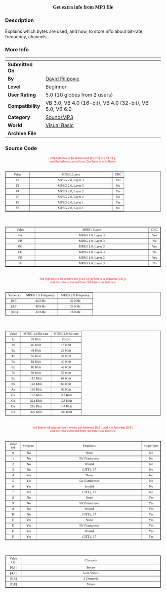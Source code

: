 ﻿<div align="center">

## Get extra info from MP3 file


</div>

### Description

Explains which bytes are used, and how, to store info about bit-rate, frequency, channels...
 
### More Info
 


<span>             |<span>
---                |---
**Submitted On**   |
**By**             |[David Filipovic](https://github.com/Planet-Source-Code/PSCIndex/blob/master/ByAuthor/david-filipovic.md)
**Level**          |Beginner
**User Rating**    |5.0 (10 globes from 2 users)
**Compatibility**  |VB 3\.0, VB 4\.0 \(16\-bit\), VB 4\.0 \(32\-bit\), VB 5\.0, VB 6\.0
**Category**       |[Sound/MP3](https://github.com/Planet-Source-Code/PSCIndex/blob/master/ByCategory/sound-mp3__1-45.md)
**World**          |[Visual Basic](https://github.com/Planet-Source-Code/PSCIndex/blob/master/ByWorld/visual-basic.md)
**Archive File**   |[](https://github.com/Planet-Source-Code/david-filipovic-get-extra-info-from-mp3-file__1-25836/archive/master.zip)





### Source Code

<HTML>
<HEAD>
<META HTTP-EQUIV="Content-Type" CONTENT="text/html; charset=windows-1252">
<TITLE>Untitled Document</TITLE>
<STYLE type="text/css">
  div {font-family:Verdana; font-size:8pt} .dejvi {font-family:Verdana; font-size:8pt; color:red}
</STYLE></HEAD>
<BODY>
<CENTER>
<FONT CLASS="dejvi">
2nd byte has to be in between [F2,F7] or [FA,FF],<BR>
and the info extracted from 2nd byte is as follows:<BR><BR>
</FONT>
<CENTER><TABLE BORDER CELLSPACING=1 CELLPADDING=1 WIDTH=200>
<TR><TD WIDTH="20%" VALIGN="MIDDLE">
<div align="center">Value </div></TD>
<TD WIDTH="70%" VALIGN="MIDDLE">
<div align="center">MPEG, Layer</div> </TD>
<TD WIDTH="10%" VALIGN="MIDDLE">
<div align="center">CRC</div> </TD>
</TR>
<TR><TD WIDTH="20%" VALIGN="MIDDLE">
<div align="center">F2</div> </TD>
<TD WIDTH="70%" VALIGN="MIDDLE">
<div align="center">MPEG 2.0, Layer 3</div> </TD>
<TD WIDTH="10%" VALIGN="MIDDLE">
<div align="center">Yes</div> </TD>
</TR>
<TR><TD WIDTH="20%" VALIGN="MIDDLE">
<div align="center">F3</div> </TD>
<TD WIDTH="70%" VALIGN="MIDDLE">
<div align="center">MPEG 2.0, Layer 3</div> </TD>
<TD WIDTH="10%" VALIGN="MIDDLE">
<div align="center">No</div> </TD>
</TR>
<TR><TD WIDTH="20%" VALIGN="MIDDLE">
<div align="center">F4</div> </TD>
<TD WIDTH="70%" VALIGN="MIDDLE">
<div align="center">MPEG 2.0, Layer 2</div> </TD>
<TD WIDTH="10%" VALIGN="MIDDLE">
<div align="center">Yes</div> </TD>
</TR>
<TR><TD WIDTH="20%" VALIGN="MIDDLE">
<div align="center">F5</div> </TD>
<TD WIDTH="70%" VALIGN="MIDDLE">
<div align="center">MPEG 2.0, Layer 2</div> </TD>
<TD WIDTH="10%" VALIGN="MIDDLE">
<div align="center">No</div> </TD>
</TR>
<TR><TD WIDTH="20%" VALIGN="MIDDLE">
<div align="center">F6</div> </TD>
<TD WIDTH="70%" VALIGN="MIDDLE">
<div align="center">MPEG 2.0, Layer 1</div> </TD>
<TD WIDTH="10%" VALIGN="MIDDLE">
<div align="center">Yes</div> </TD>
</TR>
<TR><TD WIDTH="20%" VALIGN="MIDDLE">
<div align="center">F7</div> </TD>
<TD WIDTH="70%" VALIGN="MIDDLE">
<div align="center">MPEG 2.0, Layer 1</div> </TD>
<TD WIDTH="10%" VALIGN="MIDDLE">
<div align="center">No</div> </TD>
</TR>
</TABLE>
</CENTER>
&nbsp;
<CENTER><TABLE BORDER CELLSPACING=1 CELLPADDING=1 WIDTH=200>
<TR><TD WIDTH="20%" VALIGN="MIDDLE">
<div align="center">Value </div></TD>
<TD WIDTH="80%" VALIGN="MIDDLE">
<div align="center">MPEG, Layer</div> </TD>
<TD WIDTH="10%" VALIGN="MIDDLE">
<div align="center">CRC</div> </TD>
</TR>
<TR><TD WIDTH="20%" VALIGN="MIDDLE">
<div align="center">FA</div> </TD>
<TD WIDTH="80%" VALIGN="MIDDLE">
<div align="center">MPEG 1.0, Layer 3</div> </TD>
<TD WIDTH="10%" VALIGN="MIDDLE">
<div align="center">Yes</div> </TD>
</TR>
<TR><TD WIDTH="20%" VALIGN="MIDDLE">
<div align="center">FB</div> </TD>
<TD WIDTH="80%" VALIGN="MIDDLE">
<div align="center">MPEG 1.0, Layer 3</div> </TD>
<TD WIDTH="10%" VALIGN="MIDDLE">
<div align="center">No</div> </TD>
</TR>
<TR><TD WIDTH="20%" VALIGN="MIDDLE">
<div align="center">FC</div> </TD>
<TD WIDTH="80%" VALIGN="MIDDLE">
<div align="center">MPEG 1.0, Layer 3</div> </TD>
<TD WIDTH="10%" VALIGN="MIDDLE">
<div align="center">Yes</div> </TD>
</TR>
<TR><TD WIDTH="20%" VALIGN="MIDDLE">
<div align="center">FD</div> </TD>
<TD WIDTH="80%" VALIGN="MIDDLE">
<div align="center">MPEG 1.0, Layer 3</div> </TD>
<TD WIDTH="10%" VALIGN="MIDDLE">
<div align="center">No</div> </TD>
</TR>
<TR><TD WIDTH="20%" VALIGN="MIDDLE">
<div align="center">FE</div> </TD>
<TD WIDTH="80%" VALIGN="MIDDLE">
<div align="center">MPEG 1.0, Layer 3</div> </TD>
<TD WIDTH="10%" VALIGN="MIDDLE">
<div align="center">Yes</div> </TD>
</TR>
<TR><TD WIDTH="20%" VALIGN="MIDDLE">
<div align="center">FF</div> </TD>
<TD WIDTH="80%" VALIGN="MIDDLE">
<div align="center">MPEG 1.0, Layer 3</div> </TD>
<TD WIDTH="10%" VALIGN="MIDDLE">
<div align="center">No</div> </TD>
</TR>
</TABLE>
</CENTER>
<BR>
<FONT CLASS="dejvi">
3rd byte has to be in between [1x,Fx] (Where x is between [0,B]),<BR>
and the info extracted from 3rd byte is as follows:<BR><BR>
</FONT>
<CENTER><TABLE BORDER CELLSPACING=1 CELLPADDING=1 WIDTH=200>
<TR><TD WIDTH="20%" VALIGN="MIDDLE">
<div align="center">Value (x)</div> </TD>
<TD WIDTH="40%" VALIGN="MIDDLE">
<div align="center">MPEG 1.0 Frequency</div> </TD>
<TD WIDTH="40%" VALIGN="MIDDLE">
<div align="center">MPEG 2.0 Frequency</div> </TD>
</TR>
<TR><TD WIDTH="20%" VALIGN="MIDDLE">
<div align="center">[0,3]</div> </TD>
<TD WIDTH="40%" VALIGN="MIDDLE">
<div align="center">44 KHz</div> </TD>
<TD WIDTH="40%" VALIGN="MIDDLE">
<div align="center">22 KHz</div> </TD>
</TR>
<TR><TD WIDTH="20%" VALIGN="MIDDLE">
<div align="center">[4,7]</div> </TD>
<TD WIDTH="40%" VALIGN="MIDDLE">
<div align="center">48 KHz</div> </TD>
<TD WIDTH="40%" VALIGN="MIDDLE">
<div align="center">24 KHz</div> </TD>
</TR>
<TR><TD WIDTH="20%" VALIGN="MIDDLE">
<div align="center">[8,B]</div> </TD>
<TD WIDTH="40%" VALIGN="MIDDLE">
<div align="center">32 KHz</div> </TD>
<TD WIDTH="40%" VALIGN="MIDDLE">
<div align="center">16 KHz</div> </TD>
</TR>
</TABLE>
</CENTER>
<BR>
<CENTER><TABLE BORDER CELLSPACING=1 CELLPADDING=1 WIDTH=200>
<TR><TD WIDTH="20%" VALIGN="MIDDLE">
<div align="center">Value</div> </TD>
<TD WIDTH="40%" VALIGN="MIDDLE">
<div align="center">MPEG 1.0 Bit-rate</div> </TD>
<TD WIDTH="40%" VALIGN="MIDDLE">
<div align="center">MPEG 2.0 Bit-rate</div> </TD>
</TR>
<TR><TD WIDTH="20%" VALIGN="MIDDLE">
<div align="center">1x</div> </TD>
<TD WIDTH="40%" VALIGN="MIDDLE">
<div align="center">32 Kbit</div> </TD>
<TD WIDTH="40%" VALIGN="MIDDLE">
<div align="center">8 Kbit</div> </TD>
</TR>
<TR><TD WIDTH="20%" VALIGN="MIDDLE">
<div align="center">2x</div> </TD>
<TD WIDTH="40%" VALIGN="MIDDLE">
<div align="center">40 Kbit</div> </TD>
<TD WIDTH="40%" VALIGN="MIDDLE">
<div align="center">16 Kbit</div> </TD>
</TR>
<TR><TD WIDTH="20%" VALIGN="MIDDLE">
<div align="center">3x</div> </TD>
<TD WIDTH="40%" VALIGN="MIDDLE">
<div align="center">48 Kbit</div> </TD>
<TD WIDTH="40%" VALIGN="MIDDLE">
<div align="center">24 Kbit</div> </TD>
</TR>
<TR><TD WIDTH="20%" VALIGN="MIDDLE">
<div align="center">4x</div> </TD>
<TD WIDTH="40%" VALIGN="MIDDLE">
<div align="center">56 Kbit</div> </TD>
<TD WIDTH="40%" VALIGN="MIDDLE">
<div align="center">32 Kbit</div> </TD>
</TR>
<TR><TD WIDTH="20%" VALIGN="MIDDLE">
<div align="center">5x</div> </TD>
<TD WIDTH="40%" VALIGN="MIDDLE">
<div align="center">64 Kbit</div> </TD>
<TD WIDTH="40%" VALIGN="MIDDLE">
<div align="center">40 Kbit</div> </TD>
</TR>
<TR><TD WIDTH="20%" VALIGN="MIDDLE">
<div align="center">6x</div> </TD>
<TD WIDTH="40%" VALIGN="MIDDLE">
<div align="center">80 Kbit</div> </TD>
<TD WIDTH="40%" VALIGN="MIDDLE">
<div align="center">48 Kbit</div> </TD>
</TR>
<TR><TD WIDTH="20%" VALIGN="MIDDLE">
<div align="center">7x</div> </TD>
<TD WIDTH="40%" VALIGN="MIDDLE">
<div align="center">96 Kbit</div> </TD>
<TD WIDTH="40%" VALIGN="MIDDLE">
<div align="center">56 Kbit</div> </TD>
</TR>
<TR><TD WIDTH="20%" VALIGN="MIDDLE">
<div align="center">8x</div> </TD>
<TD WIDTH="40%" VALIGN="MIDDLE">
<div align="center">112 Kbit</div> </TD>
<TD WIDTH="40%" VALIGN="MIDDLE">
<div align="center">64 Kbit</div> </TD>
</TR>
<TR><TD WIDTH="20%" VALIGN="MIDDLE">
<div align="center">9x</div> </TD>
<TD WIDTH="40%" VALIGN="MIDDLE">
<div align="center">128 Kbit</div> </TD>
<TD WIDTH="40%" VALIGN="MIDDLE">
<div align="center">80 Kbit</div> </TD>
</TR>
<TR><TD WIDTH="20%" VALIGN="MIDDLE">
<div align="center">Ax</div> </TD>
<TD WIDTH="40%" VALIGN="MIDDLE">
<div align="center">160 Kbit</div> </TD>
<TD WIDTH="40%" VALIGN="MIDDLE">
<div align="center">96 Kbit</div> </TD>
</TR>
<TR><TD WIDTH="20%" VALIGN="MIDDLE">
<div align="center">Bx</div> </TD>
<TD WIDTH="40%" VALIGN="MIDDLE">
<div align="center">192 Kbit</div> </TD>
<TD WIDTH="40%" VALIGN="MIDDLE">
<div align="center">112 Kbit</div> </TD>
</TR>
<TR><TD WIDTH="20%" VALIGN="MIDDLE">
<div align="center">Cx</div> </TD>
<TD WIDTH="40%" VALIGN="MIDDLE">
<div align="center">224 Kbit</div> </TD>
<TD WIDTH="40%" VALIGN="MIDDLE">
<div align="center">128 Kbit</div> </TD>
</TR>
<TR><TD WIDTH="20%" VALIGN="MIDDLE">
<div align="center">Dx</div> </TD>
<TD WIDTH="40%" VALIGN="MIDDLE">
<div align="center">256 Kbit</div> </TD>
<TD WIDTH="40%" VALIGN="MIDDLE">
<div align="center">144 Kbit</div> </TD>
</TR>
<TR><TD WIDTH="20%" VALIGN="MIDDLE">
<div align="center">Ex</div> </TD>
<TD WIDTH="40%" VALIGN="MIDDLE">
<div align="center">320 Kbit</div> </TD>
<TD WIDTH="40%" VALIGN="MIDDLE">
<div align="center">160 Kbit</div> </TD>
</TR>
</TABLE>
</CENTER>
<BR>
<FONT CLASS="dejvi">
4rd byte is of type ax(hex), where a is between [0,F], and x is between [0,F],<BR>
and the info extracted from 3rd byte is as follows:<BR><BR>
</FONT>
<CENTER><TABLE BORDER CELLSPACING=1 CELLPADDING=1 WIDTH=250>
<TR><TD WIDTH="10%" VALIGN="MIDDLE">
<div align="center">Value (a)</div> </TD>
<TD WIDTH="10%" VALIGN="MIDDLE">
<div align="center">Original</div> </TD>
<TD WIDTH="80%" VALIGN="MIDDLE">
<div align="center">Emphasis</div> </TD>
<TD WIDTH="10%" VALIGN="MIDDLE">
<div align="center">Copyright</div> </TD>
</TR>
<TR><TD WIDTH="10%" VALIGN="MIDDLE">
<div align="center">0</div> </TD>
<TD WIDTH="10%" VALIGN="MIDDLE">
<div align="center">No</div> </TD>
<TD WIDTH="80%" VALIGN="MIDDLE">
<div align="center">None</div> </TD>
<TD WIDTH="10%" VALIGN="MIDDLE">
<div align="center">No</div> </TD>
</TR>
<TR><TD WIDTH="10%" VALIGN="MIDDLE">
<div align="center">1</div> </TD>
<TD WIDTH="10%" VALIGN="MIDDLE">
<div align="center">No</div> </TD>
<TD WIDTH="80%" VALIGN="MIDDLE">
<div align="center">50/15 microsec</div> </TD>
<TD WIDTH="10%" VALIGN="MIDDLE">
<div align="center">No</div> </TD>
</TR>
<TR><TD WIDTH="10%" VALIGN="MIDDLE">
<div align="center">2</div> </TD>
<TD WIDTH="10%" VALIGN="MIDDLE">
<div align="center">No</div> </TD>
<TD WIDTH="80%" VALIGN="MIDDLE">
<div align="center">Invalid</div> </TD>
<TD WIDTH="10%" VALIGN="MIDDLE">
<div align="center">No</div> </TD>
</TR>
<TR><TD WIDTH="10%" VALIGN="MIDDLE">
<div align="center">3</div> </TD>
<TD WIDTH="10%" VALIGN="MIDDLE">
<div align="center">No</div> </TD>
<TD WIDTH="80%" VALIGN="MIDDLE">
<div align="center">CITT j. 17</div> </TD>
<TD WIDTH="10%" VALIGN="MIDDLE">
<div align="center">No</div> </TD>
</TR>
<TR><TD WIDTH="10%" VALIGN="MIDDLE">
<div align="center">4</div> </TD>
<TD WIDTH="10%" VALIGN="MIDDLE">
<div align="center">Yes</div> </TD>
<TD WIDTH="80%" VALIGN="MIDDLE">
<div align="center">None</div> </TD>
<TD WIDTH="10%" VALIGN="MIDDLE">
<div align="center">No</div> </TD>
</TR>
<TR><TD WIDTH="10%" VALIGN="MIDDLE">
<div align="center">5</div> </TD>
<TD WIDTH="10%" VALIGN="MIDDLE">
<div align="center">Yes</div> </TD>
<TD WIDTH="80%" VALIGN="MIDDLE">
<div align="center">50/15 microsec</div> </TD>
<TD WIDTH="10%" VALIGN="MIDDLE">
<div align="center">No</div> </TD>
</TR>
<TR><TD WIDTH="10%" VALIGN="MIDDLE">
<div align="center">6</div> </TD>
<TD WIDTH="10%" VALIGN="MIDDLE">
<div align="center">Yes</div> </TD>
<TD WIDTH="80%" VALIGN="MIDDLE">
<div align="center">Invalid</div> </TD>
<TD WIDTH="10%" VALIGN="MIDDLE">
<div align="center">No</div> </TD>
</TR>
<TR><TD WIDTH="10%" VALIGN="MIDDLE">
<div align="center">7</div> </TD>
<TD WIDTH="10%" VALIGN="MIDDLE">
<div align="center">Yes</div> </TD>
<TD WIDTH="80%" VALIGN="MIDDLE">
<div align="center">CITT j. 17</div> </TD>
<TD WIDTH="10%" VALIGN="MIDDLE">
<div align="center">No</div> </TD>
</TR>
<TR><TD WIDTH="10%" VALIGN="MIDDLE" HEIGHT=18>
<div align="center">8</div> </TD>
<TD WIDTH="10%" VALIGN="MIDDLE" HEIGHT=18>
<div align="center">No</div> </TD>
<TD WIDTH="80%" VALIGN="MIDDLE" HEIGHT=18>
<div align="center">None</div> </TD>
<TD WIDTH="10%" VALIGN="MIDDLE" HEIGHT=18>
<div align="center">Yes</div> </TD>
</TR>
<TR><TD WIDTH="10%" VALIGN="MIDDLE">
<div align="center">9</div> </TD>
<TD WIDTH="10%" VALIGN="MIDDLE">
<div align="center">No</div> </TD>
<TD WIDTH="80%" VALIGN="MIDDLE">
<div align="center">50/15 microsec</div> </TD>
<TD WIDTH="10%" VALIGN="MIDDLE">
<div align="center">Yes</div> </TD>
</TR>
<TR><TD WIDTH="10%" VALIGN="MIDDLE">
<div align="center">A</div> </TD>
<TD WIDTH="10%" VALIGN="MIDDLE">
<div align="center">No</div> </TD>
<TD WIDTH="80%" VALIGN="MIDDLE">
<div align="center">Invalid</div> </TD>
<TD WIDTH="10%" VALIGN="MIDDLE">
<div align="center">Yes</div> </TD>
</TR>
<TR><TD WIDTH="10%" VALIGN="MIDDLE">
<div align="center">B</div> </TD>
<TD WIDTH="10%" VALIGN="MIDDLE">
<div align="center">No</div> </TD>
<TD WIDTH="80%" VALIGN="MIDDLE">
<div align="center">CITT j. 17</div> </TD>
<TD WIDTH="10%" VALIGN="MIDDLE">
<div align="center">Yes</div> </TD>
</TR>
<TR><TD WIDTH="10%" VALIGN="MIDDLE">
<div align="center">C</div> </TD>
<TD WIDTH="10%" VALIGN="MIDDLE">
<div align="center">Yes</div> </TD>
<TD WIDTH="80%" VALIGN="MIDDLE">
<div align="center">None</div> </TD>
<TD WIDTH="10%" VALIGN="MIDDLE">
<div align="center">Yes</div> </TD>
</TR>
<TR><TD WIDTH="10%" VALIGN="MIDDLE">
<div align="center">D</div> </TD>
<TD WIDTH="10%" VALIGN="MIDDLE">
<div align="center">Yes</div> </TD>
<TD WIDTH="80%" VALIGN="MIDDLE">
<div align="center">50/15 microsec</div> </TD>
<TD WIDTH="10%" VALIGN="MIDDLE">
<div align="center">Yes</div> </TD>
</TR>
<TR><TD WIDTH="10%" VALIGN="MIDDLE">
<div align="center">E</div> </TD>
<TD WIDTH="10%" VALIGN="MIDDLE">
<div align="center">Yes</div> </TD>
<TD WIDTH="80%" VALIGN="MIDDLE">
<div align="center">Invalid</div> </TD>
<TD WIDTH="10%" VALIGN="MIDDLE">
<div align="center">Yes</div> </TD>
</TR>
<TR><TD WIDTH="10%" VALIGN="MIDDLE">
<div align="center">F</div> </TD>
<TD WIDTH="10%" VALIGN="MIDDLE">
<div align="center">Yes</div> </TD>
<TD WIDTH="80%" VALIGN="MIDDLE">
<div align="center">CITT j. 17</div> </TD>
<TD WIDTH="10%" VALIGN="MIDDLE">
<div align="center">Yes</div> </TD>
</TR>
</TABLE>
</CENTER>
<BR>
<CENTER><TABLE BORDER CELLSPACING=1 CELLPADDING=1 WIDTH=130>
<TR><TD WIDTH="10%" VALIGN="MIDDLE">
<div align="center">Value (x)</div> </TD>
<TD WIDTH="90%" VALIGN="MIDDLE">
<div align="center">Channels</div> </TD>
</TR>
<TR><TD WIDTH="10%" VALIGN="MIDDLE">
<div align="center">[0,3]</div> </TD>
<TD WIDTH="90%" VALIGN="MIDDLE">
<div align="center">Stereo</div> </TD>
</TR>
<TR><TD WIDTH="10%" VALIGN="MIDDLE">
<div align="center">[4,7]</div> </TD>
<TD WIDTH="90%" VALIGN="MIDDLE">
<div align="center">Joint Stereo</div> </TD>
</TR>
<TR><TD WIDTH="10%" VALIGN="MIDDLE">
<div align="center">[8,B]</div> </TD>
<TD WIDTH="90%" VALIGN="MIDDLE">
<div align="center">2 Channels</div> </TD>
</TR>
<TR><TD WIDTH="10%" VALIGN="MIDDLE">
<div align="center">[C,F]</div> </TD>
<TD WIDTH="90%" VALIGN="MIDDLE">
<div align="center">Mono</div> </TD>
</TR>
</TABLE>
</CENTER>
</CENTER>
</BODY>
</HTML>

